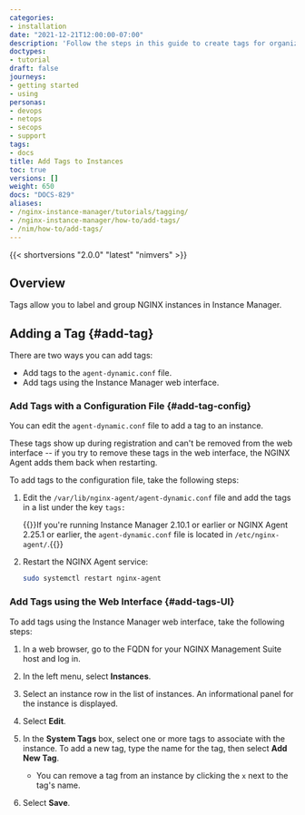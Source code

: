 ```yaml
---
categories:
- installation
date: "2021-12-21T12:00:00-07:00"
description: 'Follow the steps in this guide to create tags for organizing your instances.'
doctypes:
- tutorial
draft: false
journeys:
- getting started
- using
personas:
- devops
- netops
- secops
- support
tags:
- docs
title: Add Tags to Instances
toc: true
versions: []
weight: 650
docs: "DOCS-829"
aliases:
- /nginx-instance-manager/tutorials/tagging/
- /nginx-instance-manager/how-to/add-tags/
- /nim/how-to/add-tags/
---
```


{{< shortversions "2.0.0" "latest" "nimvers" >}}
## Overview

Tags allow you to label and group NGINX instances in Instance Manager.

## Adding a Tag {#add-tag}

There are two ways you can add tags:

- Add tags to the `agent-dynamic.conf` file.
- Add tags using the Instance Manager web interface.

### Add Tags with a Configuration File {#add-tag-config}

You can edit the `agent-dynamic.conf` file to add a tag to an instance.

These tags show up during registration and can't be removed from the web interface -- if you try to remove these tags in the web interface, the NGINX Agent adds them back when restarting.

To add tags to the configuration file, take the following steps:

1. Edit the `/var/lib/nginx-agent/agent-dynamic.conf` file and add the tags in a list under the key `tags:` <!-- get new nginx-agent.conf example -->

    {{<note>}}If you're running Instance Manager 2.10.1 or earlier or NGINX Agent 2.25.1 or earlier, the `agent-dynamic.conf` file is located in `/etc/nginx-agent/`.{{</note>}}

2. Restart the NGINX Agent service:

    ```bash
    sudo systemctl restart nginx-agent
    ```

### Add Tags using the Web Interface {#add-tags-UI}

To add tags using the Instance Manager web interface, take the following steps:

1. In a web browser, go to the FQDN for your NGINX Management Suite host and log in.

1. In the left menu, select **Instances**.

1. Select an instance row in the list of instances. An informational panel for the instance is displayed.

1. Select **Edit**.

1. In the **System Tags** box, select one or more tags to associate with the instance. To add a new tag, type the name for the tag, then select **Add New Tag**.

   - You can remove a tag from an instance by clicking the `x` next to the tag's   name.

1. Select **Save**.
